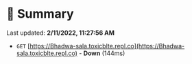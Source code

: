 # 📖 Summary
Last updated: **2/11/2022, 11:27:56 AM**

- `GET` [https://Bhadwa-sala.toxicblte.repl.co](https://Bhadwa-sala.toxicblte.repl.co) - **Down** (144ms)

